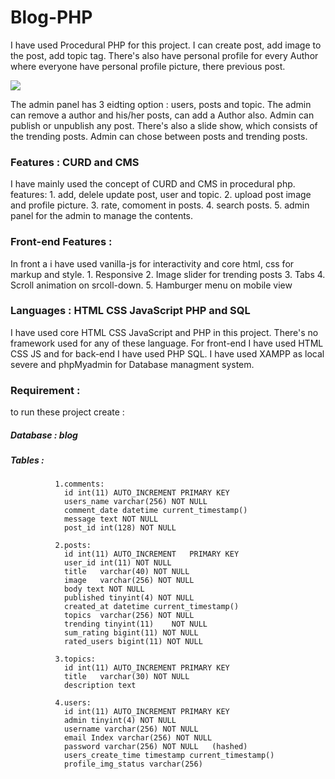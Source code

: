 # Blog-PHP
I have used Procedural PHP for this project. I can create post, add image to the post, add topic tag. There's also have personal profile for every Author where everyone have personal profile picture, there previous post. 

![](ezgif.com-resize.gif)

The admin panel has 3 eidting option : users, posts and topic. The admin can remove a author and his/her posts, can add a Author also. Admin can publish or unpublish any post.
There's also a slide show, which consists of the trending posts. Admin can chose between posts and trending posts.

### Features : CURD and CMS
I have mainly used the concept of CURD and CMS in procedural php.
features:
        1. add, delele update post, user and topic.
        2. upload post image and profile picture.
        3. rate, comoment in posts.
        4. search posts.
        5. admin panel for the admin to manage the contents.

### Front-end Features :
In front a i have used vanilla-js for interactivity
and core html, css for markup and style.
        1. Responsive 
        2. Image slider for trending posts
        3. Tabs
        4. Scroll animation on srcoll-down.
        5. Hamburger menu on mobile view 
              
### Languages : HTML CSS JavaScript PHP and SQL
I have used core HTML CSS JavaScript and PHP in this project. There's no framework used for any of these language.
For front-end I have used HTML CSS JS and for back-end I have used PHP SQL.
I have used XAMPP as local severe and phpMyadmin for Database managment system.

### Requirement : 
to run these project create :  
##### Database : blog 
##### Tables : 
              1.comments:
                id int(11) AUTO_INCREMENT PRIMARY KEY
                users_name varchar(256) NOT NULL
                comment_date datetime current_timestamp()	
                message	text NOT NULL
                post_id	int(128) NOT NULL
              
              2.posts:
              	id int(11) AUTO_INCREMENT	PRIMARY KEY	
                user_id	int(11) NOT NULL
                title	varchar(40)	NOT NULL
                image	varchar(256) NOT NULL
                body text NOT NULL
                published tinyint(4) NOT NULL		
                created_at datetime current_timestamp()
                topics	varchar(256) NOT NULL
                trending tinyint(11)	NOT NULL
                sum_rating bigint(11) NOT NULL	
                rated_users bigint(11) NOT NULL	
                
              3.topics:
                id int(11) AUTO_INCREMENT PRIMARY KEY
                title	varchar(30) NOT NULL
                description text 
                
              4.users:
                id int(11) AUTO_INCREMENT PRIMARY KEY
                admin tinyint(4) NOT NULL	
                username varchar(256) NOT NULL
                email Index varchar(256) NOT NULL
                password varchar(256) NOT NULL   (hashed)
                users_create_time timestamp current_timestamp()			
                profile_img_status varchar(256)
                            
